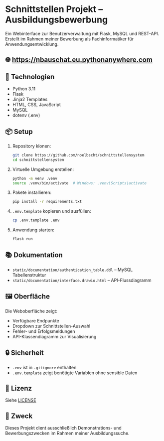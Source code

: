 # Schnittstellen Projekt – Ausbildungsbewerbung

Ein Webinterface zur Benutzerverwaltung mit Flask, MySQL und REST-API. Erstellt im Rahmen meiner Bewerbung als Fachinformatiker für Anwendungsentwicklung.

## 🌐 https://nbauschat.eu.pythonanywhere.com

## 🔧 Technologien

- Python 3.11  
- Flask  
- Jinja2 Templates  
- HTML, CSS, JavaScript  
- MySQL  
- dotenv (.env)

## 📦 Setup

1. Repository klonen:
   ```bash
   git clone https://github.com/noelbscht/schnittstellensystem
   cd schnittstellensystem
   ```

2. Virtuelle Umgebung erstellen:
   ```bash
   python -m venv .venv
   source .venv/bin/activate  # Windows: .venv\Scripts\activate
   ```

3. Pakete installieren:
   ```bash
   pip install -r requirements.txt
   ```

4. `.env.template` kopieren und ausfüllen:
   ```bash
   cp .env.template .env
   ```

5. Anwendung starten:
   ```bash
   flask run
   ```

## 📚 Dokumentation

- `static/documentation/authentication_table.ddl` – MySQL Tabellenstruktur  
- `static/documentation/interface.drawio.html` – API-Flussdiagramm  


## 🖼️ Oberfläche

Die Weboberfläche zeigt:
- Verfügbare Endpunkte
- Dropdown zur Schnittstellen-Auswahl
- Fehler- und Erfolgsmeldungen
- API-Klassendiagramm zur Visualisierung

## 🔒 Sicherheit

- `.env` ist in `.gitignore` enthalten  
- `.env.template` zeigt benötigte Variablen ohne sensible Daten

## 📄 Lizenz

Siehe [LICENSE](LICENSE)

## 🎯 Zweck

Dieses Projekt dient ausschließlich Demonstrations- und Bewerbungszwecken im Rahmen meiner Ausbildungssuche.
